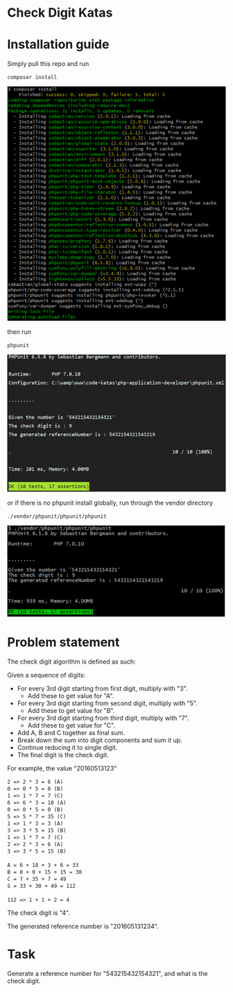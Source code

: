 # Check Digit Katas

# Installation guide

Simply pull this repo and run

```
composer install
```
![composer_install](https://github.com/myself379/php-task-2-check-digit/blob/master/images/composer_install.png)

then run

```
phpunit
```
![phpunit](https://github.com/myself379/php-task-2-check-digit/blob/master/images/task-2-results.png)

or if there is no phpunit install globally, run through the vendor directory

```
./vendor/phpunit/phpunit/phpunit
```
![vendor-phpunit](https://github.com/myself379/php-task-2-check-digit/blob/master/images/task-2-result-vendor-phpunit.png)

# Problem statement

The check digit algorithm is defined as such:

Given a sequence of digits:
-	For every 3rd digit starting from first digit, multiply with "3".
	-	Add these to get value for "A".
-	For every 3rd digit starting from second digit, multiply with "5".
	-	Add these to get value for "B".
-	For every 3rd digit starting from third digit, multiply with "7".
	-	Add these to get value for "C".
-	Add A, B and C together as final sum.
-	Break down the sum into digit components and sum it up.
-	Continue reducing it to single digit.
-	The final digit is the check digit.

For example, the value "20160513123"
```
2 => 2 * 3 = 6 (A)
0 => 0 * 5 = 0 (B)
1 => 1 * 7 = 7 (C)
6 => 6 * 3 = 18 (A)
0 => 0 * 5 = 0 (B)
5 => 5 * 7 = 35 (C)
1 => 1 * 3 = 3 (A)
3 => 3 * 5 = 15 (B)
1 => 1 * 7 = 7 (C)
2 => 2 * 3 = 6 (A)
3 => 3 * 5 = 15 (B)

A = 6 + 18 + 3 + 6 = 33
B = 0 + 0 + 15 + 15 = 30
C = 7 + 35 + 7 = 49
S = 33 + 30 + 49 = 112

112 => 1 + 1 + 2 = 4
```
	
The check digit is "4".

The generated reference number is "201605131234".

# Task

Generate a reference number for "543215432154321", and what is the check digit.
